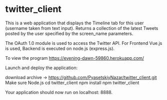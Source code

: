 ﻿# twitter_client 


This is a web application that displays the Timeline tab for this user (username taken from text input). Returns a collection of the latest Tweets posted by the user specified by the screen_name parameters.

The OAuth 1.0 module is used to access the Twitter API. For Frontend Vue.js is used, Backend is executed on node.js (express.js).

To view the program https://evening-dawn-59860.herokuapp.com/

Launch and deploy the application:

download archive -> https://github.com/PyasetskiyNazar/twitter_client.git Make sure Node.js 
	cd twitter_client 
	npm install 
	npm twitter_client

Your application should now run on localhost: 8888.
